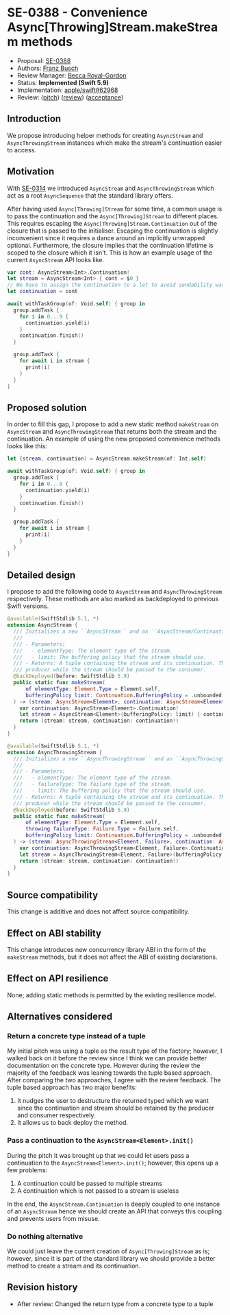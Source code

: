 # SE-0388 - Convenience Async[Throwing]Stream.makeStream methods

* Proposal: [SE-0388](0388-async-stream-factory.md)
* Authors: [Franz Busch](https://github.com/FranzBusch)
* Review Manager: [Becca Royal-Gordon](https://github.com/beccadax)
* Status: **Implemented (Swift 5.9)**
* Implementation: [apple/swift#62968](https://github.com/apple/swift/pull/62968)
* Review: ([pitch](https://forums.swift.org/t/pitch-convenience-async-throwing-stream-makestream-methods/61030)) ([review](https://forums.swift.org/t/se-0388-convenience-async-throwing-stream-makestream-methods/63139)) ([acceptance](https://forums.swift.org/t/accepted-with-modifications-se-0388-convenience-async-throwing-stream-makestream-methods/63568)) 

## Introduction

We propose introducing helper methods for creating `AsyncStream` and `AsyncThrowingStream`
instances which make the stream's continuation easier to access.

## Motivation

With [SE-0314](https://github.com/swiftlang/swift-evolution/blob/main/proposals/0314-async-stream.md)
we introduced `AsyncStream` and `AsyncThrowingStream` which act as a root
`AsyncSequence` that the standard library offers.

After having used `Async[Throwing]Stream` for some time, a common usage
is to pass the continuation and the `Async[Throwing]Stream` to different places.
This requires escaping the `Async[Throwing]Stream.Continuation` out of 
the closure that is passed to the initialiser.
Escaping the continuation is slightly inconvenient since it requires a dance
around an implicitly unwrapped optional. Furthermore, the closure implies
that the continuation lifetime is scoped to the closure which it isn't. This is how
an example usage of the current `AsyncStream` API looks like.

```swift
var cont: AsyncStream<Int>.Continuation!
let stream = AsyncStream<Int> { cont = $0 }
// We have to assign the continuation to a let to avoid sendability warnings
let continuation = cont

await withTaskGroup(of: Void.self) { group in
  group.addTask {
    for i in 0...9 {
      continuation.yield(i)
    }
    continuation.finish()
  }

  group.addTask {
    for await i in stream {
      print(i)
    }
  }
}
```

## Proposed solution

In order to fill this gap, I propose to add a new static method `makeStream` on
`AsyncStream` and `AsyncThrowingStream` that returns both the stream
and the continuation. An example of using the new proposed convenience methods looks like this:

```swift
let (stream, continuation) = AsyncStream.makeStream(of: Int.self)

await withTaskGroup(of: Void.self) { group in
  group.addTask {
    for i in 0...9 {
      continuation.yield(i)
    }
    continuation.finish()
  }

  group.addTask {
    for await i in stream {
      print(i)
    }
  }
}
```

## Detailed design

I propose to add the following code to `AsyncStream` and `AsyncThrowingStream`
respectively. These methods are also marked as backdeployed to previous Swift versions.

```swift
@available(SwiftStdlib 5.1, *)
extension AsyncStream {
  /// Initializes a new ``AsyncStream`` and an ``AsyncStream/Continuation``.
  ///
  /// - Parameters:
  ///   - elementType: The element type of the stream.
  ///   - limit: The buffering policy that the stream should use.
  /// - Returns: A tuple containing the stream and its continuation. The continuation should be passed to the
  /// producer while the stream should be passed to the consumer.
  @backDeployed(before: SwiftStdlib 5.9)
  public static func makeStream(
      of elementType: Element.Type = Element.self,
      bufferingPolicy limit: Continuation.BufferingPolicy = .unbounded
  ) -> (stream: AsyncStream<Element>, continuation: AsyncStream<Element>.Continuation) {
    var continuation: AsyncStream<Element>.Continuation!
    let stream = AsyncStream<Element>(bufferingPolicy: limit) { continuation = $0 }
    return (stream: stream, continuation: continuation!)
  }
}

@available(SwiftStdlib 5.1, *)
extension AsyncThrowingStream {
  /// Initializes a new ``AsyncThrowingStream`` and an ``AsyncThrowingStream/Continuation``.
  ///
  /// - Parameters:
  ///   - elementType: The element type of the stream.
  ///   - failureType: The failure type of the stream.
  ///   - limit: The buffering policy that the stream should use.
  /// - Returns: A tuple containing the stream and its continuation. The continuation should be passed to the
  /// producer while the stream should be passed to the consumer.
  @backDeployed(before: SwiftStdlib 5.9)
  public static func makeStream(
      of elementType: Element.Type = Element.self,
      throwing failureType: Failure.Type = Failure.self,
      bufferingPolicy limit: Continuation.BufferingPolicy = .unbounded
  ) -> (stream: AsyncThrowingStream<Element, Failure>, continuation: AsyncThrowingStream<Element, Failure>.Continuation) where Failure == Error {
    var continuation: AsyncThrowingStream<Element, Failure>.Continuation!
    let stream = AsyncThrowingStream<Element, Failure>(bufferingPolicy: limit) { continuation = $0 }
    return (stream: stream, continuation: continuation!)
  }
}
```

## Source compatibility
This change is additive and does not affect source compatibility.

## Effect on ABI stability
This change introduces new concurrency library ABI in the form of the `makeStream` methods, but it does not affect the ABI of existing declarations.

## Effect on API resilience
None; adding static methods is permitted by the existing resilience model.

## Alternatives considered

### Return a concrete type instead of a tuple
My initial pitch was using a tuple as the result type of the factory;
however, I walked back on it before the review since I think we can provide better documentation on
the concrete type. However during the review the majority of the feedback was leaning towards the tuple based approach.
After comparing the two approaches, I agree with the review feedback. The tuple based approach has two major benefits:

1. It nudges the user to destructure the returned typed which we want since the continuation and stream should be retained by the
producer and consumer respectively.
2. It allows us to back deploy the method.

### Pass a continuation to the `AsyncStream<Element>.init()`
During the pitch it was brought up that we could let users pass a continuation to the
`AsyncStream<Element>.init()`; however, this opens up a few problems:
1. A continuation could be passed to multiple streams
2. A continuation which is not passed to a stream is useless

In the end, the `AsyncStream.Continuation` is deeply coupled to one instance of an
`AsyncStream` hence we should create an API that conveys this coupling and prevents
users from misuse. 

### Do nothing alternative
We could just leave the current creation of `Async[Throwing]Stream` as is;
however, since it is part of the standard library we should provide
a better method to create a stream and its continuation.

## Revision history

- After review: Changed the return type from a concrete type to a tuple

